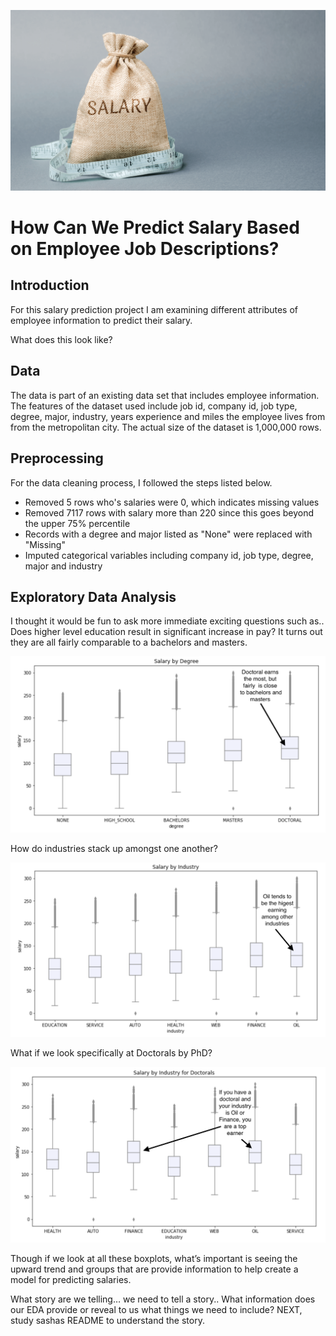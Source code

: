 ![alt text](https://github.com/kirahman2/salarypredictionportfolio/blob/master/Images/salary-image.png)
# How Can We Predict Salary Based on Employee Job Descriptions?

## Introduction
For this salary prediction project I am examining different attributes of employee information to predict their salary. 

What does this look like? 


## Data
The data is part of an existing data set that includes employee information. The features of the dataset used include job id, company id, job type, degree, major, industry, years experience and miles the employee lives from from the metropolitan city. The actual size of the dataset is 1,000,000 rows. 

## Preprocessing
For the data cleaning process, I followed the steps listed below.
* Removed 5 rows who's salaries were 0, which indicates missing values 
* Removed 7117 rows with salary more than 220 since this goes beyond the upper 75% percentile
* Records with a degree and major listed as "None" were replaced with "Missing"
* Imputed categorical variables including company id, job type, degree, major and industry

## Exploratory Data Analysis
I thought it would be fun to ask more immediate exciting questions such as.. Does higher level education result in significant increase in pay? It turns out they are all fairly comparable to a bachelors and masters. 

![alt text](https://github.com/kirahman2/salarypredictionportfolio/blob/master/Images/boxplot_degree.png)

How do industries stack up amongst one another?

![alt text](https://github.com/kirahman2/salarypredictionportfolio/blob/master/Images/boxplot_industry.png)

What if we look specifically at Doctorals by PhD?

![alt text](https://github.com/kirahman2/salarypredictionportfolio/blob/master/Images/boxplot_doctoral_industry.png)

Though if we look at all these boxplots, what’s important is seeing the upward trend and groups that are provide information to help create a model for predicting salaries. 

What story are we telling… we need to tell a story.. What information does our EDA provide or reveal to us what things we need to include? NEXT, study sashas README to understand the story.
